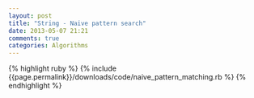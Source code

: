 ```yaml
---
layout: post
title: "String - Naive pattern search"
date: 2013-05-07 21:21
comments: true
categories: Algorithms
---
```

{% highlight ruby %}
       {% include {{page.permalink}}/downloads/code/naive_pattern_matching.rb %}
    {% endhighlight %}